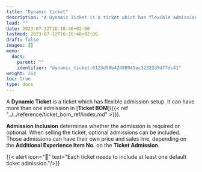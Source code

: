 ```yaml
---
title: "Dynamic ticket"
description: "A Dynamic Ticket is a ticket which has flexible admission setup. It can have more than one admission in Ticket BOM."
lead: ""
date: 2023-07-12T16:10:46+02:00
lastmod: 2023-07-12T16:10:46+02:00
draft: false
images: []
menu:
  docs:
    parent: ""
    identifier: "dynamic_ticket-6123d50b42498945ec32322d9d77dc41"
weight: 264
toc: true
type: docs
---
```

A **Dynamic Ticket** is a ticket which has flexible admission setup. It can have more than one admission in [**Ticket BOM**]({{< ref "../../reference/ticket_bom_ref/index.md" >}}).

**Admission Inclusion** determines whether the admission is required or optional. When selling the ticket, optional admissions can be included. Those admissions can have their own price and sales line, depending on the **Additional Experience Item No.** on the **Ticket Admission**.

{{< alert icon="📝" text="Each ticket needs to include at least one default ticket admission."/>}}